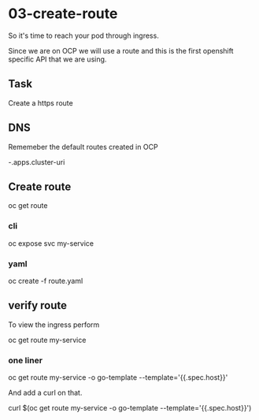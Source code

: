 # 03-create-route

So it's time to reach your pod through ingress.

Since we are on OCP we will use a route and this is the first openshift specific API that we are using.

## Task

Create a https route

## DNS

Rememeber the default routes created in OCP

<service-name>-<namespace>.apps.cluster-uri

## Create route

oc get route

### cli

oc expose svc my-service

### yaml

oc create -f route.yaml

## verify route

To view the ingress perform

oc get route my-service

### one liner

oc get route my-service -o go-template --template='{{.spec.host}}'

And add a curl on that.

curl $(oc get route my-service -o go-template --template='{{.spec.host}}')
